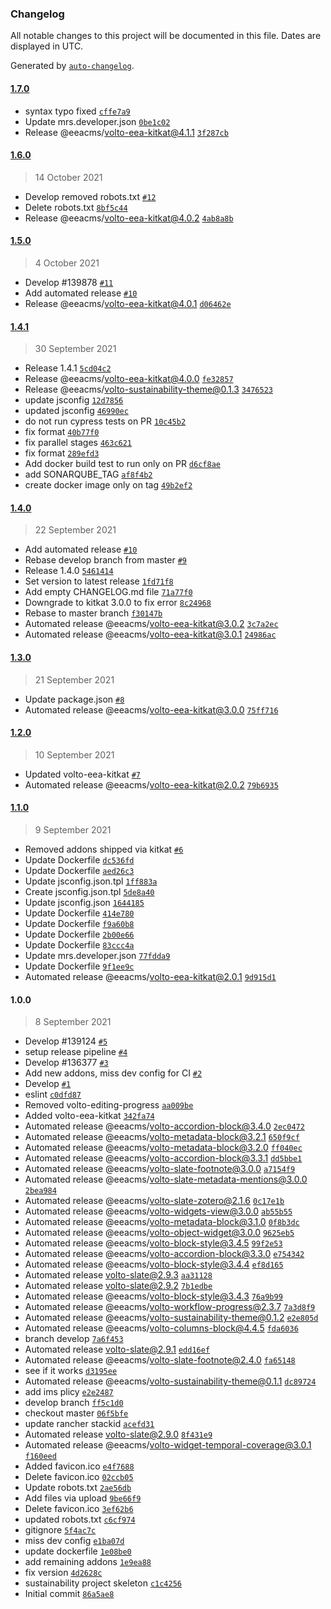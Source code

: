 ### Changelog

All notable changes to this project will be documented in this file. Dates are displayed in UTC.

Generated by [`auto-changelog`](https://github.com/CookPete/auto-changelog).

#### [1.7.0](https://github.com/eea/sustainability-frontend/compare/1.6.0...1.7.0)

- syntax typo fixed [`cffe7a9`](https://github.com/eea/sustainability-frontend/commit/cffe7a92d1e7a9d3c110d900e2c9e9e26d7d6df1)
- Update mrs.developer.json [`0be1c02`](https://github.com/eea/sustainability-frontend/commit/0be1c02c8d9c1d335b56ef166f848d8731ef0a9c)
- Release @eeacms/volto-eea-kitkat@4.1.1 [`3f287cb`](https://github.com/eea/sustainability-frontend/commit/3f287cb7643300b5d1ead4e67a9b6cdf00629102)

#### [1.6.0](https://github.com/eea/sustainability-frontend/compare/1.5.0...1.6.0)

> 14 October 2021

- Develop removed robots.txt [`#12`](https://github.com/eea/sustainability-frontend/pull/12)
- Delete robots.txt [`8bf5c44`](https://github.com/eea/sustainability-frontend/commit/8bf5c4443abb3e2c1a30ee45562227f47f349398)
- Release @eeacms/volto-eea-kitkat@4.0.2 [`4ab8a8b`](https://github.com/eea/sustainability-frontend/commit/4ab8a8bd77d29b80a3746c36437acdb7d277d807)

#### [1.5.0](https://github.com/eea/sustainability-frontend/compare/1.4.1...1.5.0)

> 4 October 2021

- Develop #139878 [`#11`](https://github.com/eea/sustainability-frontend/pull/11)
- Add automated release [`#10`](https://github.com/eea/sustainability-frontend/pull/10)
- Release @eeacms/volto-eea-kitkat@4.0.1 [`d06462e`](https://github.com/eea/sustainability-frontend/commit/d06462e3f0c57319daca9bed720150593fc2d546)

#### [1.4.1](https://github.com/eea/sustainability-frontend/compare/1.4.0...1.4.1)

> 30 September 2021

- Release 1.4.1 [`5cd04c2`](https://github.com/eea/sustainability-frontend/commit/5cd04c25aa0fc64facacf9f29bcb847d20384035)
- Release @eeacms/volto-eea-kitkat@4.0.0 [`fe32857`](https://github.com/eea/sustainability-frontend/commit/fe32857f33843533034eb3ea58cdc558ad972ea1)
- Release @eeacms/volto-sustainability-theme@0.1.3 [`3476523`](https://github.com/eea/sustainability-frontend/commit/34765236bbfcea3c2b59167c502fe8dbd78032a6)
- update jsconfig [`12d7856`](https://github.com/eea/sustainability-frontend/commit/12d7856f7218fa698f862aa7275810673c376485)
- updated jsconfig [`46990ec`](https://github.com/eea/sustainability-frontend/commit/46990ec1ec35002944bc2028cee803300b37473a)
- do not run cypress tests on PR [`10c45b2`](https://github.com/eea/sustainability-frontend/commit/10c45b2fc76018a03afaa516d18250f602b80426)
- fix format [`40b77f0`](https://github.com/eea/sustainability-frontend/commit/40b77f0b757d75888b08adca32736b6680d1d9f7)
- fix parallel stages [`463c621`](https://github.com/eea/sustainability-frontend/commit/463c621cd4701cf2bd23c824bb626ecd39dd7a3c)
- fix format [`289efd3`](https://github.com/eea/sustainability-frontend/commit/289efd39051f198e0e720e7436628d1da57de3fc)
- Add docker build test to run only on PR [`d6cf8ae`](https://github.com/eea/sustainability-frontend/commit/d6cf8ae20df0a49d2544fb2272206371eebd99e4)
- add SONARQUBE_TAG [`af8f4b2`](https://github.com/eea/sustainability-frontend/commit/af8f4b28fcc16dbe66a660cd48b395526b23d0e0)
- create docker image only on tag [`49b2ef2`](https://github.com/eea/sustainability-frontend/commit/49b2ef262bc47cdb26ed2e88566a30cc0edde538)

#### [1.4.0](https://github.com/eea/sustainability-frontend/compare/1.3.0...1.4.0)

> 22 September 2021

- Add automated release [`#10`](https://github.com/eea/sustainability-frontend/pull/10)
- Rebase develop branch from master [`#9`](https://github.com/eea/sustainability-frontend/pull/9)
- Release 1.4.0 [`5461414`](https://github.com/eea/sustainability-frontend/commit/54614147b45298d1e7517f5baa52495b81c1ba60)
- Set version to latest release [`1fd71f8`](https://github.com/eea/sustainability-frontend/commit/1fd71f8c841b07f03104ab0715dffe94f084b431)
- Add empty CHANGELOG.md file [`71a77f0`](https://github.com/eea/sustainability-frontend/commit/71a77f0c565423d4677628b4391dab67984586aa)
- Downgrade to kitkat 3.0.0 to fix error [`8c24968`](https://github.com/eea/sustainability-frontend/commit/8c249681de8b9bf00e564569294715ef42d0a953)
- Rebase to master branch [`f30147b`](https://github.com/eea/sustainability-frontend/commit/f30147b5ed8ef206369c1fcea43d2a17c2ac2211)
- Automated release @eeacms/volto-eea-kitkat@3.0.2 [`3c7a2ec`](https://github.com/eea/sustainability-frontend/commit/3c7a2ec268dd0529ab2a4086a702ff6f5f0fcabd)
- Automated release @eeacms/volto-eea-kitkat@3.0.1 [`24986ac`](https://github.com/eea/sustainability-frontend/commit/24986ac9a100e16722baccef64dd3ec2f40be1b4)

#### [1.3.0](https://github.com/eea/sustainability-frontend/compare/1.2.0...1.3.0)

> 21 September 2021

- Update package.json [`#8`](https://github.com/eea/sustainability-frontend/pull/8)
- Automated release @eeacms/volto-eea-kitkat@3.0.0 [`75ff716`](https://github.com/eea/sustainability-frontend/commit/75ff71609de0a8b908c8fb7f37dc39c5905ae155)

#### [1.2.0](https://github.com/eea/sustainability-frontend/compare/1.1.0...1.2.0)

> 10 September 2021

- Updated volto-eea-kitkat [`#7`](https://github.com/eea/sustainability-frontend/pull/7)
- Automated release @eeacms/volto-eea-kitkat@2.0.2 [`79b6935`](https://github.com/eea/sustainability-frontend/commit/79b693530e5ea02d909f790cd2475b8b2d8c4e93)

#### [1.1.0](https://github.com/eea/sustainability-frontend/compare/1.0.0...1.1.0)

> 9 September 2021

- Removed addons shipped via kitkat [`#6`](https://github.com/eea/sustainability-frontend/pull/6)
- Update Dockerfile [`dc536fd`](https://github.com/eea/sustainability-frontend/commit/dc536fde7e01bebada87ea4736fb70c4878c2418)
- Update Dockerfile [`aed26c3`](https://github.com/eea/sustainability-frontend/commit/aed26c35961a64a09b3db6067f42bd0ef509ebd9)
- Update jsconfig.json.tpl [`1ff883a`](https://github.com/eea/sustainability-frontend/commit/1ff883ae76b4ddb9b4dbd2d5361975c1737dab43)
- Create jsconfig.json.tpl [`5de8a40`](https://github.com/eea/sustainability-frontend/commit/5de8a40de2bd292450be71e13f6027aa981d1536)
- Update jsconfig.json [`1644185`](https://github.com/eea/sustainability-frontend/commit/1644185dc66658537507e06b8ae8636713173a98)
- Update Dockerfile [`414e780`](https://github.com/eea/sustainability-frontend/commit/414e7801d82223bf4e1d232f356cc789a4b9b5f5)
- Update Dockerfile [`f9a60b8`](https://github.com/eea/sustainability-frontend/commit/f9a60b8a3ed41880fc042c2dfaccee10fe7c7b85)
- Update Dockerfile [`2b00e66`](https://github.com/eea/sustainability-frontend/commit/2b00e66dbfffc7434a51284b66a724a3223d4e4d)
- Update Dockerfile [`83ccc4a`](https://github.com/eea/sustainability-frontend/commit/83ccc4a2d5f8f667ae0baa182ac82edff8cb5ae0)
- Update mrs.developer.json [`77fdda9`](https://github.com/eea/sustainability-frontend/commit/77fdda9695fd9dd86314bd118abe8ec9c1d0613c)
- Update Dockerfile [`9f1ee9c`](https://github.com/eea/sustainability-frontend/commit/9f1ee9cce02e2978725f101625c71b42842e162b)
- Automated release @eeacms/volto-eea-kitkat@2.0.1 [`9d915d1`](https://github.com/eea/sustainability-frontend/commit/9d915d1dccd5deeb85f37967d05a4fecbeb998d6)

#### 1.0.0

> 8 September 2021

- Develop #139124 [`#5`](https://github.com/eea/sustainability-frontend/pull/5)
- setup release pipeline [`#4`](https://github.com/eea/sustainability-frontend/pull/4)
- Develop #136377 [`#3`](https://github.com/eea/sustainability-frontend/pull/3)
- Add new addons, miss dev config for CI [`#2`](https://github.com/eea/sustainability-frontend/pull/2)
- Develop [`#1`](https://github.com/eea/sustainability-frontend/pull/1)
- eslint [`c0dfd87`](https://github.com/eea/sustainability-frontend/commit/c0dfd87fe5bd2b7aa9821a409c26de879fb06e25)
- Removed volto-editing-progress [`aa009be`](https://github.com/eea/sustainability-frontend/commit/aa009be819515ef55d4b88997fbe68579efff2a7)
- Added volto-eea-kitkat [`342fa74`](https://github.com/eea/sustainability-frontend/commit/342fa74306c6e1b45f06e1acf4725fe3bfd3fb74)
- Automated release @eeacms/volto-accordion-block@3.4.0 [`2ec0472`](https://github.com/eea/sustainability-frontend/commit/2ec0472cd1ee5184d9b11549b403b05ff3c56d11)
- Automated release @eeacms/volto-metadata-block@3.2.1 [`650f9cf`](https://github.com/eea/sustainability-frontend/commit/650f9cf23067dacae480939cb260ab705096f1fd)
- Automated release @eeacms/volto-metadata-block@3.2.0 [`ff040ec`](https://github.com/eea/sustainability-frontend/commit/ff040ecc55ce85897de7530ccfa85bba61830d5f)
- Automated release @eeacms/volto-accordion-block@3.3.1 [`dd5bbe1`](https://github.com/eea/sustainability-frontend/commit/dd5bbe19338624f7dea2b2c86737781e8d838d8d)
- Automated release @eeacms/volto-slate-footnote@3.0.0 [`a7154f9`](https://github.com/eea/sustainability-frontend/commit/a7154f9a74db159935397dfdb49c9ff084c11cc4)
- Automated release @eeacms/volto-slate-metadata-mentions@3.0.0 [`2bea984`](https://github.com/eea/sustainability-frontend/commit/2bea9843d9fabbdc5686909348a921011a125ee9)
- Automated release @eeacms/volto-slate-zotero@2.1.6 [`0c17e1b`](https://github.com/eea/sustainability-frontend/commit/0c17e1b147a021d357e97670f65a59d29c4569d9)
- Automated release @eeacms/volto-widgets-view@3.0.0 [`ab55b55`](https://github.com/eea/sustainability-frontend/commit/ab55b55b34f63f84814dcddba27d352ee091db29)
- Automated release @eeacms/volto-metadata-block@3.1.0 [`0f8b3dc`](https://github.com/eea/sustainability-frontend/commit/0f8b3dc9156e4d2c9a16b61435d48242186b4860)
- Automated release @eeacms/volto-object-widget@3.0.0 [`9625eb5`](https://github.com/eea/sustainability-frontend/commit/9625eb5d588771da7553cade3844b5b362b1fcc9)
- Automated release @eeacms/volto-block-style@3.4.5 [`99f2e53`](https://github.com/eea/sustainability-frontend/commit/99f2e53ce1e028a3691601ecbba6fdcf39b9327b)
- Automated release @eeacms/volto-accordion-block@3.3.0 [`e754342`](https://github.com/eea/sustainability-frontend/commit/e754342144f91a9a1113956ce071f1e38fe0303c)
- Automated release @eeacms/volto-block-style@3.4.4 [`ef8d165`](https://github.com/eea/sustainability-frontend/commit/ef8d165041b031e4d07ce1abf7b11e32fae350fc)
- Automated release volto-slate@2.9.3 [`aa31128`](https://github.com/eea/sustainability-frontend/commit/aa31128ee47da973160f054d01a3cfd5086de0c2)
- Automated release volto-slate@2.9.2 [`7b1edbe`](https://github.com/eea/sustainability-frontend/commit/7b1edbed52819aa98f3e9468abf27e13c79249ad)
- Automated release @eeacms/volto-block-style@3.4.3 [`76a9b99`](https://github.com/eea/sustainability-frontend/commit/76a9b99489c32e9cb12a60e99551f71dd5e41561)
- Automated release @eeacms/volto-workflow-progress@2.3.7 [`7a3d8f9`](https://github.com/eea/sustainability-frontend/commit/7a3d8f98584a59cbb68d3e3e8a6400847b324ff4)
- Automated release @eeacms/volto-sustainability-theme@0.1.2 [`e2e805d`](https://github.com/eea/sustainability-frontend/commit/e2e805d4add1c10202a878145ccf6828b4f2af4c)
- Automated release @eeacms/volto-columns-block@4.4.5 [`fda6036`](https://github.com/eea/sustainability-frontend/commit/fda60363a858ec2bbc4d8488b55c3e0f2483e9c7)
- branch develop [`7a6f453`](https://github.com/eea/sustainability-frontend/commit/7a6f45316340dd4e85b96205a0e054d7f955b3e0)
- Automated release volto-slate@2.9.1 [`edd16ef`](https://github.com/eea/sustainability-frontend/commit/edd16eff0473609eacb976e26727c81f9202cf60)
- Automated release @eeacms/volto-slate-footnote@2.4.0 [`fa65148`](https://github.com/eea/sustainability-frontend/commit/fa6514842a366907f07428822b1af80e8181528c)
- see if it works [`d3195ee`](https://github.com/eea/sustainability-frontend/commit/d3195eecf0a371c5c0a7aa8189735118f104b031)
- Automated release @eeacms/volto-sustainability-theme@0.1.1 [`dc89724`](https://github.com/eea/sustainability-frontend/commit/dc89724f797dfe182c1be8f479b160f9840d904c)
- add ims plicy [`e2e2487`](https://github.com/eea/sustainability-frontend/commit/e2e2487afdfdbfa37cecdc8e81f35361dfb2fc98)
- develop branch [`ff5c1d0`](https://github.com/eea/sustainability-frontend/commit/ff5c1d04199ef593dc62374af3a2fe354eff7fb3)
- checkout master [`06f5bfe`](https://github.com/eea/sustainability-frontend/commit/06f5bfe4f4baac8bec15624a7cee619891cdbf87)
- update rancher stackid [`acefd31`](https://github.com/eea/sustainability-frontend/commit/acefd31556d604d38edc33d2719d442be2ded55a)
- Automated release volto-slate@2.9.0 [`8f431e9`](https://github.com/eea/sustainability-frontend/commit/8f431e9344d37cff32c21a314c3d1d8fee838de8)
- Automated release @eeacms/volto-widget-temporal-coverage@3.0.1 [`f160eed`](https://github.com/eea/sustainability-frontend/commit/f160eeddefefa292480e283f6885ead28ae2b6cb)
- Added favicon.ico [`e4f7688`](https://github.com/eea/sustainability-frontend/commit/e4f7688ea7e27c00a2ce942ec5ddb7fada861131)
- Delete favicon.ico [`02ccb05`](https://github.com/eea/sustainability-frontend/commit/02ccb05764c1fde5fc9a64be17a0f6f024f26919)
- Update robots.txt [`2ae56db`](https://github.com/eea/sustainability-frontend/commit/2ae56db10c912ef3091cd347f7ffacb10d39eef8)
- Add files via upload [`9be66f9`](https://github.com/eea/sustainability-frontend/commit/9be66f9de12b5da30140402e37804215ce2012c6)
- Delete favicon.ico [`3ef62b6`](https://github.com/eea/sustainability-frontend/commit/3ef62b6d113503a3edccf8a8801a2e0ded86a5f1)
- updated robots.txt [`c6cf974`](https://github.com/eea/sustainability-frontend/commit/c6cf974c68fdf0c47fc3309b3f9b1563884104fb)
- gitignore [`5f4ac7c`](https://github.com/eea/sustainability-frontend/commit/5f4ac7c8656b28d06e17bbeee4fb23935c617944)
- miss dev config [`e1ba07d`](https://github.com/eea/sustainability-frontend/commit/e1ba07d3c448bf63f5ae162265a747d397f75234)
- update dockerfile [`1e08be0`](https://github.com/eea/sustainability-frontend/commit/1e08be07f043fcaeb5af0410eca36de5f87dda86)
- add remaining addons [`1e9ea88`](https://github.com/eea/sustainability-frontend/commit/1e9ea883f1fae68b0c712452678e213d47d8199e)
- fix version [`4d2628c`](https://github.com/eea/sustainability-frontend/commit/4d2628cfb7f08daf23804d2e69c84afb34158213)
- sustainability project skeleton [`c1c4256`](https://github.com/eea/sustainability-frontend/commit/c1c4256efe388324bdcfa94be15d47efcadfc7f6)
- Initial commit [`86a5ae8`](https://github.com/eea/sustainability-frontend/commit/86a5ae85a65598d034e366a6275244ea3c351534)

